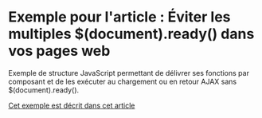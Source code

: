 Exemple pour l'article : Éviter les multiples $(document).ready() dans vos pages web
===========================================================

Exemple de structure JavaScript permettant de délivrer ses fonctions par composant et de les exécuter au chargement ou en retour AJAX sans $(document).ready().

[Cet exemple est décrit dans cet article](http://blog.lesieur.name/eviter-les-multiples-jquery-document-ready-dans-vos-pages-web/)